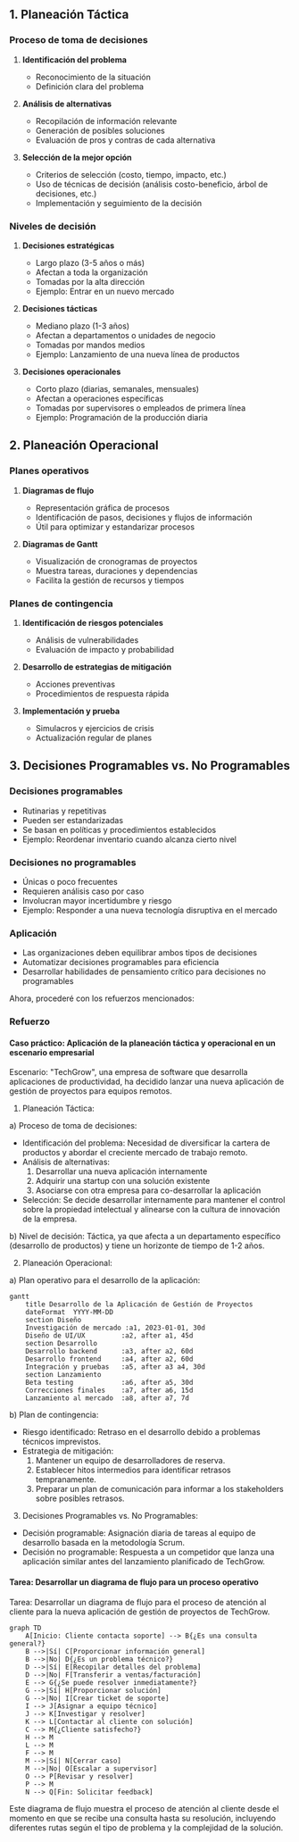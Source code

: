 ## 1. Planeación Táctica

### Proceso de toma de decisiones

1. **Identificación del problema**
   - Reconocimiento de la situación
   - Definición clara del problema

2. **Análisis de alternativas**
   - Recopilación de información relevante
   - Generación de posibles soluciones
   - Evaluación de pros y contras de cada alternativa

3. **Selección de la mejor opción**
   - Criterios de selección (costo, tiempo, impacto, etc.)
   - Uso de técnicas de decisión (análisis costo-beneficio, árbol de decisiones, etc.)
   - Implementación y seguimiento de la decisión

### Niveles de decisión

1. **Decisiones estratégicas**
   - Largo plazo (3-5 años o más)
   - Afectan a toda la organización
   - Tomadas por la alta dirección
   - Ejemplo: Entrar en un nuevo mercado

2. **Decisiones tácticas**
   - Mediano plazo (1-3 años)
   - Afectan a departamentos o unidades de negocio
   - Tomadas por mandos medios
   - Ejemplo: Lanzamiento de una nueva línea de productos

3. **Decisiones operacionales**
   - Corto plazo (diarias, semanales, mensuales)
   - Afectan a operaciones específicas
   - Tomadas por supervisores o empleados de primera línea
   - Ejemplo: Programación de la producción diaria

## 2. Planeación Operacional

### Planes operativos

1. **Diagramas de flujo**
   - Representación gráfica de procesos
   - Identificación de pasos, decisiones y flujos de información
   - Útil para optimizar y estandarizar procesos

2. **Diagramas de Gantt**
   - Visualización de cronogramas de proyectos
   - Muestra tareas, duraciones y dependencias
   - Facilita la gestión de recursos y tiempos

### Planes de contingencia

1. **Identificación de riesgos potenciales**
   - Análisis de vulnerabilidades
   - Evaluación de impacto y probabilidad

2. **Desarrollo de estrategias de mitigación**
   - Acciones preventivas
   - Procedimientos de respuesta rápida

3. **Implementación y prueba**
   - Simulacros y ejercicios de crisis
   - Actualización regular de planes

## 3. Decisiones Programables vs. No Programables

### Decisiones programables
- Rutinarias y repetitivas
- Pueden ser estandarizadas
- Se basan en políticas y procedimientos establecidos
- Ejemplo: Reordenar inventario cuando alcanza cierto nivel

### Decisiones no programables
- Únicas o poco frecuentes
- Requieren análisis caso por caso
- Involucran mayor incertidumbre y riesgo
- Ejemplo: Responder a una nueva tecnología disruptiva en el mercado

### Aplicación
- Las organizaciones deben equilibrar ambos tipos de decisiones
- Automatizar decisiones programables para eficiencia
- Desarrollar habilidades de pensamiento crítico para decisiones no programables



Ahora, procederé con los refuerzos mencionados:

### Refuerzo

#### Caso práctico: Aplicación de la planeación táctica y operacional en un escenario empresarial

Escenario: "TechGrow", una empresa de software que desarrolla aplicaciones de productividad, ha decidido lanzar una nueva aplicación de gestión de proyectos para equipos remotos.

1. Planeación Táctica:

a) Proceso de toma de decisiones:
- Identificación del problema: Necesidad de diversificar la cartera de productos y abordar el creciente mercado de trabajo remoto.
- Análisis de alternativas: 
  1. Desarrollar una nueva aplicación internamente
  2. Adquirir una startup con una solución existente
  3. Asociarse con otra empresa para co-desarrollar la aplicación
- Selección: Se decide desarrollar internamente para mantener el control sobre la propiedad intelectual y alinearse con la cultura de innovación de la empresa.

b) Nivel de decisión: Táctica, ya que afecta a un departamento específico (desarrollo de productos) y tiene un horizonte de tiempo de 1-2 años.

2. Planeación Operacional:

a) Plan operativo para el desarrollo de la aplicación:

```mermaid
gantt
    title Desarrollo de la Aplicación de Gestión de Proyectos
    dateFormat  YYYY-MM-DD
    section Diseño
    Investigación de mercado :a1, 2023-01-01, 30d
    Diseño de UI/UX         :a2, after a1, 45d
    section Desarrollo
    Desarrollo backend      :a3, after a2, 60d
    Desarrollo frontend     :a4, after a2, 60d
    Integración y pruebas   :a5, after a3 a4, 30d
    section Lanzamiento
    Beta testing            :a6, after a5, 30d
    Correcciones finales    :a7, after a6, 15d
    Lanzamiento al mercado  :a8, after a7, 7d

```

b) Plan de contingencia:
- Riesgo identificado: Retraso en el desarrollo debido a problemas técnicos imprevistos.
- Estrategia de mitigación: 
  1. Mantener un equipo de desarrolladores de reserva.
  2. Establecer hitos intermedios para identificar retrasos tempranamente.
  3. Preparar un plan de comunicación para informar a los stakeholders sobre posibles retrasos.

3. Decisiones Programables vs. No Programables:

- Decisión programable: Asignación diaria de tareas al equipo de desarrollo basada en la metodología Scrum.
- Decisión no programable: Respuesta a un competidor que lanza una aplicación similar antes del lanzamiento planificado de TechGrow.

#### Tarea: Desarrollar un diagrama de flujo para un proceso operativo

Tarea: Desarrollar un diagrama de flujo para el proceso de atención al cliente para la nueva aplicación de gestión de proyectos de TechGrow.

```mermaid
graph TD
    A[Inicio: Cliente contacta soporte] --> B{¿Es una consulta general?}
    B -->|Sí| C[Proporcionar información general]
    B -->|No| D{¿Es un problema técnico?}
    D -->|Sí| E[Recopilar detalles del problema]
    D -->|No| F[Transferir a ventas/facturación]
    E --> G{¿Se puede resolver inmediatamente?}
    G -->|Sí| H[Proporcionar solución]
    G -->|No| I[Crear ticket de soporte]
    I --> J[Asignar a equipo técnico]
    J --> K[Investigar y resolver]
    K --> L[Contactar al cliente con solución]
    C --> M{¿Cliente satisfecho?}
    H --> M
    L --> M
    F --> M
    M -->|Sí| N[Cerrar caso]
    M -->|No| O[Escalar a supervisor]
    O --> P[Revisar y resolver]
    P --> M
    N --> Q[Fin: Solicitar feedback]

```

Este diagrama de flujo muestra el proceso de atención al cliente desde el momento en que se recibe una consulta hasta su resolución, incluyendo diferentes rutas según el tipo de problema y la complejidad de la solución.
